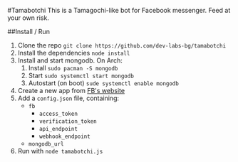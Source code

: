 #Tamabotchi
This is a Tamagochi-like bot for Facebook messenger. Feed at your own risk.

##Install / Run
1. Clone the repo `git clone https://github.com/dev-labs-bg/tamabotchi`
2. Install the dependencies `node install` 
3. Install and start mongodb. On Arch:
    1. Install `sudo pacman -S mongodb`
    2. Start `sudo systemctl start mongodb`
    3. Autostart (on boot) `sude systemctl enable mongodb`
4. Create a new app from [FB's website][FB_DEV]
5. Add a `config.json` file, containing:
    * `fb`
        * `access_token`
        * `verification_token`
        * `api_endpoint`
        * `webhook_endpoint`
    * `mongodb_url`
6. Run with `node tamabotchi.js`

[FB_DEV]: https://developers.facebook.com/quickstarts/?platform=web
